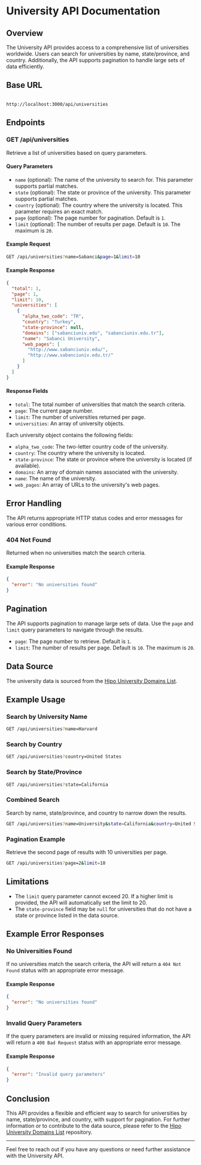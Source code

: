 # University API Documentation

## Overview

The University API provides access to a comprehensive list of universities worldwide. Users can search for universities by name, state/province, and country. Additionally, the API supports pagination to handle large sets of data efficiently.

## Base URL

```

http://localhost:3000/api/universities

```

## Endpoints

### GET /api/universities

Retrieve a list of universities based on query parameters.

#### Query Parameters

- `name` (optional): The name of the university to search for. This parameter supports partial matches.
- `state` (optional): The state or province of the university. This parameter supports partial matches.
- `country` (optional): The country where the university is located. This parameter requires an exact match.
- `page` (optional): The page number for pagination. Default is `1`.
- `limit` (optional): The number of results per page. Default is `10`. The maximum is `20`.

#### Example Request

```sh
GET /api/universities?name=Sabanci&page=1&limit=10
```

#### Example Response

```json
{
  "total": 1,
  "page": 1,
  "limit": 10,
  "universities": [
    {
      "alpha_two_code": "TR",
      "country": "Turkey",
      "state-province": null,
      "domains": ["sabanciuniv.edu", "sabanciuniv.edu.tr"],
      "name": "Sabanci University",
      "web_pages": [
        "http://www.sabanciuniv.edu/",
        "http://www.sabanciuniv.edu.tr/"
      ]
    }
  ]
}
```

#### Response Fields

- `total`: The total number of universities that match the search criteria.
- `page`: The current page number.
- `limit`: The number of universities returned per page.
- `universities`: An array of university objects.

Each university object contains the following fields:

- `alpha_two_code`: The two-letter country code of the university.
- `country`: The country where the university is located.
- `state-province`: The state or province where the university is located (if available).
- `domains`: An array of domain names associated with the university.
- `name`: The name of the university.
- `web_pages`: An array of URLs to the university's web pages.

## Error Handling

The API returns appropriate HTTP status codes and error messages for various error conditions.

### 404 Not Found

Returned when no universities match the search criteria.

#### Example Response

```json
{
  "error": "No universities found"
}
```

## Pagination

The API supports pagination to manage large sets of data. Use the `page` and `limit` query parameters to navigate through the results.

- `page`: The page number to retrieve. Default is `1`.
- `limit`: The number of results per page. Default is `10`. The maximum is `20`.

## Data Source

The university data is sourced from the [Hipo University Domains List](https://github.com/Hipo/university-domains-list).

## Example Usage

### Search by University Name

```sh
GET /api/universities?name=Harvard
```

### Search by Country

```sh
GET /api/universities?country=United States
```

### Search by State/Province

```sh
GET /api/universities?state=California
```

### Combined Search

Search by name, state/province, and country to narrow down the results.

```sh
GET /api/universities?name=University&state=California&country=United States
```

### Pagination Example

Retrieve the second page of results with 10 universities per page.

```sh
GET /api/universities?page=2&limit=10
```

## Limitations

- The `limit` query parameter cannot exceed 20. If a higher limit is provided, the API will automatically set the limit to 20.
- The `state-province` field may be `null` for universities that do not have a state or province listed in the data source.

## Example Error Responses

### No Universities Found

If no universities match the search criteria, the API will return a `404 Not Found` status with an appropriate error message.

#### Example Response

```json
{
  "error": "No universities found"
}
```

### Invalid Query Parameters

If the query parameters are invalid or missing required information, the API will return a `400 Bad Request` status with an appropriate error message.

#### Example Response

```json
{
  "error": "Invalid query parameters"
}
```

## Conclusion

This API provides a flexible and efficient way to search for universities by name, state/province, and country, with support for pagination. For further information or to contribute to the data source, please refer to the [Hipo University Domains List](https://github.com/Hipo/university-domains-list) repository.

---

Feel free to reach out if you have any questions or need further assistance with the University API.
